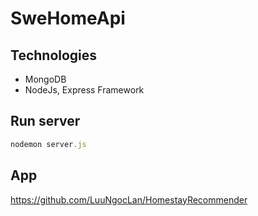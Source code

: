 # SweHomeApi

## Technologies

- MongoDB
- NodeJs, Express Framework

## Run server

```javascript
nodemon server.js
```

## App 
https://github.com/LuuNgocLan/HomestayRecommender
